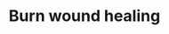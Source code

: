 ---
annotations:
- id: CL:0000115
  parent: native cell
  type: Cell Type Ontology
  value: endothelial cell
- id: CL:0000312
  parent: animal cell
  type: Cell Type Ontology
  value: keratinocyte
- id: CL:0000186
  parent: native cell
  type: Cell Type Ontology
  value: myofibroblast cell
- id: PW:0000646
  parent: signaling pathway
  type: Pathway Ontology
  value: cell-extracellular matrix signaling pathway
- id: CL:0000057
  parent: animal cell
  type: Cell Type Ontology
  value: fibroblast
- id: PW:0000023
  parent: regulatory pathway
  type: Pathway Ontology
  value: immune response pathway
authors:
- ExperiMed
- Egonw
- Eweitz
- Larsgw
description: This pathway is part of a systematic review on currently known molecular
  players in burn wound healing in mammalians.
last-edited: 2023-02-01
organisms:
- Rattus norvegicus
redirect_from:
- /index.php/Pathway:WP5057
- /instance/WP5057
- /instance/WP5057_rr125312
revision: r125312
schema-jsonld:
- '@context': https://schema.org/
  '@id': https://wikipathways.github.io/pathways/WP5057.html
  '@type': Dataset
  creator:
    '@type': Organization
    name: WikiPathways
  description: This pathway is part of a systematic review on currently known molecular
    players in burn wound healing in mammalians.
  keywords:
  - ACAT1
  - ADORA2B
  - ANKRD1
  - ARFGAP1
  - Acta1
  - Bax
  - Bcl2
  - CHP1
  - CNN2
  - Casp3
  - Cd44
  - Col1a1
  - Col1a2
  - Col4a1
  - Cox2
  - Cxcl12
  - Cxcr4
  - Dll4
  - Epo
  - Fgf2
  - GPR176
  - Glb1
  - Hgf
  - IL1B
  - IL1RL1
  - Igf1
  - Il10
  - Il1b
  - Jun
  - Krt6a
  - MMP9
  - Mmp9
  - Mpo
  - Nfkb1
  - PTGIS
  - Pdgfa
  - Pecam1
  - SAFB
  - SYK
  - SYP
  - TNFRSF11B
  - TP53
  - Tnf
  - Vegfa
  - Vim
  - c5ar1
  - cdc25b
  license: CC0
  name: Burn wound healing
seo: CreativeWork
title: Burn wound healing
wpid: WP5057
---